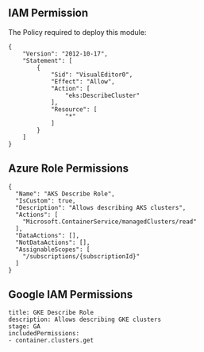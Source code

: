 ## IAM Permission

The Policy required to deploy this module:
```hcl
{
    "Version": "2012-10-17",
    "Statement": [
        {
            "Sid": "VisualEditor0",
            "Effect": "Allow",
            "Action": [
                "eks:DescribeCluster"
            ],
            "Resource": [
                "*"
            ]
        }
    ]
}
```
## Azure Role Permissions

```hcl
{
  "Name": "AKS Describe Role",
  "IsCustom": true,
  "Description": "Allows describing AKS clusters",
  "Actions": [
    "Microsoft.ContainerService/managedClusters/read"
  ],
  "DataActions": [],
  "NotDataActions": [],
  "AssignableScopes": [
    "/subscriptions/{subscriptionId}"
  ]
}
```

## Google IAM Permissions

```hcl
title: GKE Describe Role
description: Allows describing GKE clusters
stage: GA
includedPermissions:
- container.clusters.get
```